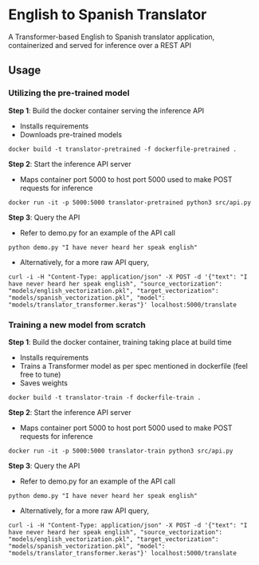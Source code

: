 # English to Spanish Translator
A Transformer-based English to Spanish translator application, containerized and served for inference over a REST API

## Usage

### Utilizing the pre-trained model
**Step 1**: Build the docker container serving the inference API <br/>
- Installs requirements<br/>
- Downloads pre-trained models<br/>

`docker build -t translator-pretrained -f dockerfile-pretrained .`

**Step 2**: Start the inference API server <br/>
- Maps container port 5000 to host port 5000 used to make POST requests for inference

`docker run -it -p 5000:5000 translator-pretrained python3 src/api.py`

**Step 3**: Query the API
- Refer to demo.py for an example of the API call

`python demo.py "I have never heard her speak english"`

- Alternatively, for a more raw API query,

`curl -i -H "Content-Type: application/json" -X POST -d '{"text": "I have never heard her speak english", "source_vectorization": "models/english_vectorization.pkl", "target_vectorization": "models/spanish_vectorization.pkl", "model": "models/translator_transformer.keras"}' localhost:5000/translate`

### Training a new model from scratch

**Step 1**: Build the docker container, training taking place at build time <br/>
- Installs requirements
- Trains a Transformer model as per spec mentioned in dockerfile (feel free to tune)
- Saves weights

`docker build -t translator-train -f dockerfile-train .`

**Step 2**: Start the inference API server <br/>
- Maps container port 5000 to host port 5000 used to make POST requests for inference

`docker run -it -p 5000:5000 translator-train python3 src/api.py`

**Step 3**: Query the API
- Refer to demo.py for an example of the API call

`python demo.py "I have never heard her speak english"`

- Alternatively, for a more raw API query,

`curl -i -H "Content-Type: application/json" -X POST -d '{"text": "I have never heard her speak english", "source_vectorization": "models/english_vectorization.pkl", "target_vectorization": "models/spanish_vectorization.pkl", "model": "models/translator_transformer.keras"}' localhost:5000/translate`
